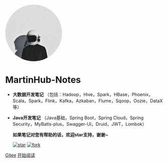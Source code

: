 <img width="180px" style="border-radius: 50%" bor src="favicon.jpg">

# MartinHub-Notes

- **大数据开发笔记** （包括：Hadoop，Hive，Spark，HBase，Phoenix，Scala，Spark，Flink，Kafka，Azkaban，Flume，Sqoop，Oozie，DataX 等）

- **Java开发笔记** （Java基础，Spring Boot，Spring Cloud，Spring Security，MyBatis-plus，Swagger-UI，Druid，JWT，Lombok）

  **如果笔记对您有帮助的话，欢迎star支持，谢谢~**

  [![star](https://gitee.com/MartinHub/MartinHub-notes/badge/star.svg?theme=dark)](https://gitee.com/MartinHub/MartinHub-notes/stargazers) [![fork](https://gitee.com/MartinHub/MartinHub-notes/badge/fork.svg?theme=dark)](https://gitee.com/MartinHub/MartinHub-notes/members)

[Gitee](https://gitee.com/MartinHub/MartinHub-notes.git) 
[开始阅读](http://martinhub.gitee.io/martinhub-notes/#/README.md)
